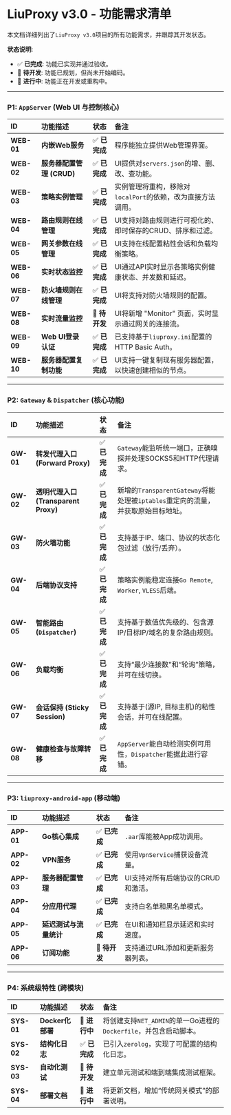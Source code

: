 # LiuProxy v3.0 - 功能需求清单

本文档详细列出了`LiuProxy v3.0`项目的所有功能需求，并跟踪其开发状态。

**状态说明**:
*   ✅ **已完成**: 功能已实现并通过验收。
*   📝 **待开发**: 功能已规划，但尚未开始编码。
*   🔄 **进行中**: 功能正在开发或重构中。

---

### **P1: `AppServer` (Web UI 与控制核心)**

| ID | 功能描述 | 状态 | 备注 |
| :--- | :--- | :--- | :--- |
| **WEB-01** | **内嵌Web服务** | ✅ **已完成** | 程序能独立提供Web管理界面。 |
| **WEB-02** | **服务器配置管理 (CRUD)** | ✅ **已完成** | UI提供对`servers.json`的增、删、改、查功能。 |
| **WEB-03** | **策略实例管理** | ✅ **已完成** | 实例管理将重构，移除对`localPort`的依赖，改为直接方法调用。 |
| **WEB-04** | **路由规则在线管理** | ✅ **已完成** | UI支持对路由规则进行可视化的、即时保存的CRUD、排序和过滤。 |
| **WEB-05** | **网关参数在线管理** | ✅ **已完成** | UI支持在线配置粘性会话和负载均衡策略。 |
| **WEB-06** | **实时状态监控** | ✅ **已完成** | UI通过API实时显示各策略实例健康状态、并发数和延迟。 |
| **WEB-07** | **防火墙规则在线管理** | ✅ **已完成** | UI将支持对防火墙规则的配置。 |
| **WEB-08** | **实时流量监控** | 📝 **待开发** | UI将新增 "Monitor" 页面，实时显示通过网关的连接流。 |
| **WEB-09** | **Web UI登录认证** | ✅ **已完成** | 已支持基于`liuproxy.ini`配置的HTTP Basic Auth。 |
| **WEB-10** | **服务器配置复制功能** | ✅ **已完成** | UI支持一键复制现有服务器配置，以快速创建相似的节点。 |
---

### **P2: `Gateway` & `Dispatcher` (核心功能)**

| ID | 功能描述 | 状态 | 备注 |
| :--- | :--- | :--- | :--- |
| **GW-01** | **转发代理入口 (Forward Proxy)** | ✅ **已完成** | `Gateway`能监听统一端口，正确嗅探并处理SOCKS5和HTTP代理请求。 |
| **GW-02** | **透明代理入口 (Transparent Proxy)** | ✅ **已完成** | 新增的`TransparentGateway`将能处理被`iptables`重定向的流量，并获取原始目标地址。 |
| **GW-03** | **防火墙功能** | ✅ **已完成** | 支持基于IP、端口、协议的状态化包过滤（放行/丢弃）。 |
| **GW-04** | **后端协议支持** | ✅ **已完成** | 策略实例能稳定连接`Go Remote`, `Worker`, `VLESS`后端。 |
| **GW-05** | **智能路由 (`Dispatcher`)** | ✅ **已完成** | 支持基于数值优先级的、包含源IP/目标IP/域名的复杂路由规则。 |
| **GW-06** | **负载均衡** | ✅ **已完成** | 支持“最少连接数”和“轮询”策略，并可在线切换。 |
| **GW-07** | **会话保持 (Sticky Session)** | ✅ **已完成** | 支持基于(源IP, 目标主机)的粘性会话，并可在线配置。 |
| **GW-08** | **健康检查与故障转移** | ✅ **已完成** | `AppServer`能自动检测实例可用性，`Dispatcher`能据此进行容错。 |

---

### **P3: `liuproxy-android-app` (移动端)**

| ID | 功能描述 | 状态 | 备注 |
| :--- | :--- | :--- | :--- |
| **APP-01** | **Go核心集成** | ✅ **已完成** | `.aar`库能被App成功调用。 |
| **APP-02** | **VPN服务** | ✅ **已完成** | 使用`VpnService`捕获设备流量。 |
| **APP-03** | **服务器配置管理** | ✅ **已完成** | UI支持对所有后端协议的CRUD和激活。 |
| **APP-04** | **分应用代理** | ✅ **已完成** | 支持白名单和黑名单模式。 |
| **APP-05** | **延迟测试与流量统计** | ✅ **已完成** | 在UI和通知栏显示延迟和实时速度。 |
| **APP-06** | **订阅功能** | 📝 **待开发** | 支持通过URL添加和更新服务器列表。 |

---

### **P4: 系统级特性 (跨模块)**

| ID | 功能描述 | 状态 | 备注 |
| :--- | :--- | :--- | :--- |
| **SYS-01** | **Docker化部署** | 🔄 **进行中** | 将创建支持`NET_ADMIN`的单一Go进程的`Dockerfile`，并包含启动脚本。 |
| **SYS-02** | **结构化日志** | ✅ **已完成** | 已引入`zerolog`，实现了可配置的结构化日志。 |
| **SYS-03** | **自动化测试** | 📝 **待开发** | 建立单元测试和端到端集成测试框架。 |
| **SYS-04** | **部署文档** | 🔄 **进行中** | 将更新文档，增加“传统网关模式”的部署说明。 |